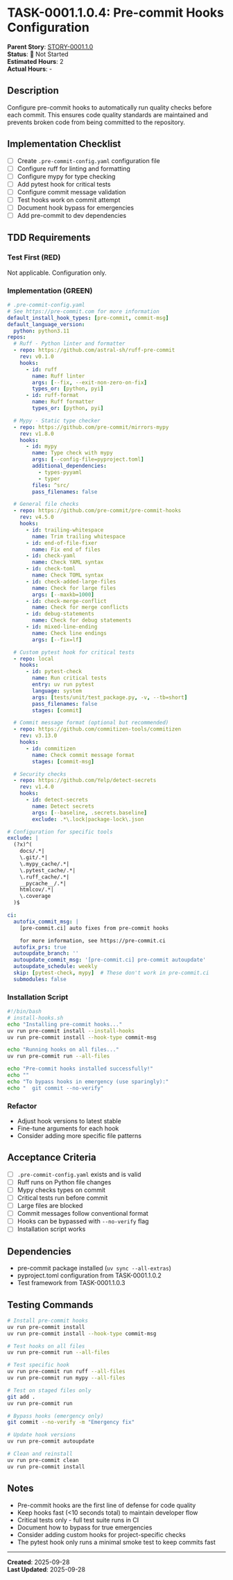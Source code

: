 # TASK-0001.1.0.4: Pre-commit Hooks Configuration

**Parent Story**: [STORY-0001.1.0](../stories/STORY-0001.1.0.md)  
**Status**: 🔵 Not Started  
**Estimated Hours**: 2  
**Actual Hours**: -

## Description

Configure pre-commit hooks to automatically run quality checks before each commit. This ensures code quality standards are maintained and prevents broken code from being committed to the repository.

## Implementation Checklist

- [ ] Create `.pre-commit-config.yaml` configuration file
- [ ] Configure ruff for linting and formatting
- [ ] Configure mypy for type checking
- [ ] Add pytest hook for critical tests
- [ ] Configure commit message validation
- [ ] Test hooks work on commit attempt
- [ ] Document hook bypass for emergencies
- [ ] Add pre-commit to dev dependencies

## TDD Requirements

### Test First (RED)

Not applicable. Configuration only.

### Implementation (GREEN)

```yaml
# .pre-commit-config.yaml
# See https://pre-commit.com for more information
default_install_hook_types: [pre-commit, commit-msg]
default_language_version:
  python: python3.11
repos:
  # Ruff - Python linter and formatter
  - repo: https://github.com/astral-sh/ruff-pre-commit
    rev: v0.1.0
    hooks:
      - id: ruff
        name: Ruff linter
        args: [--fix, --exit-non-zero-on-fix]
        types_or: [python, pyi]
      - id: ruff-format
        name: Ruff formatter
        types_or: [python, pyi]

  # Mypy - Static type checker
  - repo: https://github.com/pre-commit/mirrors-mypy
    rev: v1.8.0
    hooks:
      - id: mypy
        name: Type check with mypy
        args: [--config-file=pyproject.toml]
        additional_dependencies:
          - types-pyyaml
          - typer
        files: ^src/
        pass_filenames: false

  # General file checks
  - repo: https://github.com/pre-commit/pre-commit-hooks
    rev: v4.5.0
    hooks:
      - id: trailing-whitespace
        name: Trim trailing whitespace
      - id: end-of-file-fixer
        name: Fix end of files
      - id: check-yaml
        name: Check YAML syntax
      - id: check-toml
        name: Check TOML syntax
      - id: check-added-large-files
        name: Check for large files
        args: [--maxkb=1000]
      - id: check-merge-conflict
        name: Check for merge conflicts
      - id: debug-statements
        name: Check for debug statements
      - id: mixed-line-ending
        name: Check line endings
        args: [--fix=lf]

  # Custom pytest hook for critical tests
  - repo: local
    hooks:
      - id: pytest-check
        name: Run critical tests
        entry: uv run pytest
        language: system
        args: [tests/unit/test_package.py, -v, --tb=short]
        pass_filenames: false
        stages: [commit]

  # Commit message format (optional but recommended)
  - repo: https://github.com/commitizen-tools/commitizen
    rev: v3.13.0
    hooks:
      - id: commitizen
        name: Check commit message format
        stages: [commit-msg]

  # Security checks
  - repo: https://github.com/Yelp/detect-secrets
    rev: v1.4.0
    hooks:
      - id: detect-secrets
        name: Detect secrets
        args: [--baseline, .secrets.baseline]
        exclude: .*\.lock|package-lock\.json

# Configuration for specific tools
exclude: |
  (?x)^(
    docs/.*|
    \.git/.*|
    \.mypy_cache/.*|
    \.pytest_cache/.*|
    \.ruff_cache/.*|
    __pycache__/.*|
    htmlcov/.*|
    \.coverage
  )$

ci:
  autofix_commit_msg: |
    [pre-commit.ci] auto fixes from pre-commit hooks

    for more information, see https://pre-commit.ci
  autofix_prs: true
  autoupdate_branch: ''
  autoupdate_commit_msg: '[pre-commit.ci] pre-commit autoupdate'
  autoupdate_schedule: weekly
  skip: [pytest-check, mypy]  # These don't work in pre-commit.ci
  submodules: false
```

### Installation Script

```bash
#!/bin/bash
# install-hooks.sh
echo "Installing pre-commit hooks..."
uv run pre-commit install --install-hooks
uv run pre-commit install --hook-type commit-msg

echo "Running hooks on all files..."
uv run pre-commit run --all-files

echo "Pre-commit hooks installed successfully!"
echo ""
echo "To bypass hooks in emergency (use sparingly):"
echo "  git commit --no-verify"
```

### Refactor

- Adjust hook versions to latest stable
- Fine-tune arguments for each hook
- Consider adding more specific file patterns

## Acceptance Criteria

- [ ] `.pre-commit-config.yaml` exists and is valid
- [ ] Ruff runs on Python file changes
- [ ] Mypy checks types on commit
- [ ] Critical tests run before commit
- [ ] Large files are blocked
- [ ] Commit messages follow conventional format
- [ ] Hooks can be bypassed with `--no-verify` flag
- [ ] Installation script works

## Dependencies

- pre-commit package installed (`uv sync --all-extras`)
- pyproject.toml configuration from TASK-0001.1.0.2
- Test framework from TASK-0001.1.0.3

## Testing Commands

```bash
# Install pre-commit hooks
uv run pre-commit install
uv run pre-commit install --hook-type commit-msg

# Test hooks on all files
uv run pre-commit run --all-files

# Test specific hook
uv run pre-commit run ruff --all-files
uv run pre-commit run mypy --all-files

# Test on staged files only
git add .
uv run pre-commit run

# Bypass hooks (emergency only)
git commit --no-verify -m "Emergency fix"

# Update hook versions
uv run pre-commit autoupdate

# Clean and reinstall
uv run pre-commit clean
uv run pre-commit install
```

## Notes

- Pre-commit hooks are the first line of defense for code quality
- Keep hooks fast (<10 seconds total) to maintain developer flow
- Critical tests only - full test suite runs in CI
- Document how to bypass for true emergencies
- Consider adding custom hooks for project-specific checks
- The pytest hook only runs a minimal smoke test to keep commits fast

---

**Created**: 2025-09-28  
**Last Updated**: 2025-09-28

